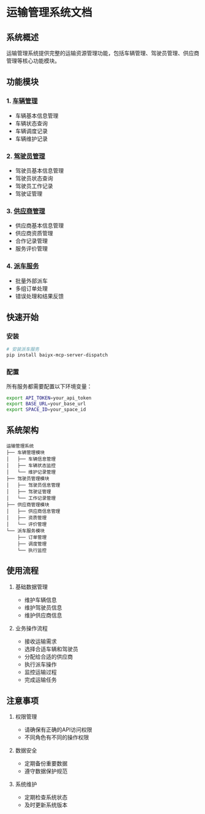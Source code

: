 # 运输管理系统文档

## 系统概述

运输管理系统提供完整的运输资源管理功能，包括车辆管理、驾驶员管理、供应商管理等核心功能模块。

## 功能模块

### 1. [车辆管理](./vehicle.md)

- 车辆基本信息管理
- 车辆状态查询
- 车辆调度记录
- 车辆维护记录

### 2. [驾驶员管理](./driver.md)

- 驾驶员基本信息管理
- 驾驶员状态查询
- 驾驶员工作记录
- 驾驶证管理

### 3. [供应商管理](./supplier.md)

- 供应商基本信息管理
- 供应商资质管理
- 合作记录管理
- 服务评价管理

### 4. [派车服务](./dispatch_service.md)

- 批量外部派车
- 多组订单处理
- 错误处理和结果反馈

## 快速开始

### 安装

```bash
# 安装派车服务
pip install baiyx-mcp-server-dispatch
```

### 配置

所有服务都需要配置以下环境变量：

```bash
export API_TOKEN=your_api_token
export BASE_URL=your_base_url
export SPACE_ID=your_space_id
```

## 系统架构

```
运输管理系统
├── 车辆管理模块
│   ├── 车辆信息管理
│   ├── 车辆状态监控
│   └── 维护记录管理
├── 驾驶员管理模块
│   ├── 驾驶员信息管理
│   ├── 驾驶证管理
│   └── 工作记录管理
├── 供应商管理模块
│   ├── 供应商信息管理
│   ├── 资质管理
│   └── 评价管理
└── 派车服务模块
    ├── 订单管理
    ├── 调度管理
    └── 执行监控
```

## 使用流程

1. 基础数据管理
   - 维护车辆信息
   - 维护驾驶员信息
   - 维护供应商信息

2. 业务操作流程
   - 接收运输需求
   - 选择合适车辆和驾驶员
   - 分配给合适的供应商
   - 执行派车操作
   - 监控运输过程
   - 完成运输任务

## 注意事项

1. 权限管理
   - 请确保有正确的API访问权限
   - 不同角色有不同的操作权限

2. 数据安全
   - 定期备份重要数据
   - 遵守数据保护规范

3. 系统维护
   - 定期检查系统状态
   - 及时更新系统版本 